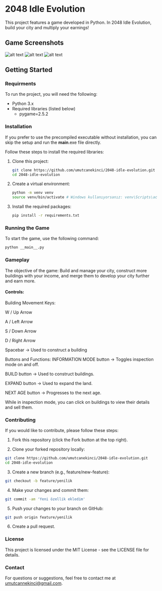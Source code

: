 # 2048 Idle Evolution

This project features a game developed in Python. In 2048 Idle Evolution, build your city and multiply your earnings!

## Game Screenshots

![alt text](https://github.com/umutcanekinci/2048-idle-evolution/blob/main/images/samples/sample-1.png?raw=true)
![alt text](https://github.com/umutcanekinci/2048-idle-evolution/blob/main/images/samples/sample-2.png?raw=true)
![alt text](https://github.com/umutcanekinci/2048-idle-evolution/blob/main/images/samples/sample-3.png?raw=true)

## Getting Started

### Requirments

To run the project, you will need the following:

- Python 3.x
- Required libraries (listed below)
    - pygame=2.5.2

### Installation

If you prefer to use the precompiled executable without installation, you can skip the setup and run the __main__.exe file directly.


Follow these steps to install the required libraries:

1. Clone this project:
    ```sh
    git clone https://github.com/umutcanekinci/2048-idle-evolution.git
    cd 2048-idle-evolution
    ```

2. Create a virtual environment:
    ```sh
    python -m venv venv
    source venv/bin/activate # Windows kullanıyorsanız: venv\Scripts\activate
    ```

3. Install the required packages:
    ```sh
    pip install -r requirements.txt
    ```

### Running the Game

To start the game, use the following command:
```sh
python __main__.py
```

### Gameplay

The objective of the game: Build and manage your city, construct more buildings with your income, and merge them to develop your city further and earn more.

#### Controls:

Building Movement Keys:

W / Up Arrow

A / Left Arrow

S / Down Arrow

D / Right Arrow

Spacebar → Used to construct a building

Buttons and Functions:
INFORMATION MODE button → Toggles inspection mode on and off.

BUILD button → Used to construct buildings.

EXPAND button → Used to expand the land.

NEXT AGE button → Progresses to the next age.

While in inspection mode, you can click on buildings to view their details and sell them.

### Contributing

If you would like to contribute, please follow these steps:

1. Fork this repository (click the Fork button at the top right).

2. Clone your forked repository locally:
```sh
git clone https://github.com/umutcanekinci/2048-idle-evolution.git
cd 2048-idle-evolution
```

3. Create a new branch (e.g., feature/new-feature):
```sh
git checkout -b feature/yenilik
```

4. Make your changes and commit them:
```sh
git commit -am 'Yeni özellik ekledim'
```

5. Push your changes to your branch on GitHub:
```sh
git push origin feature/yenilik
```

6. Create a pull request.

### License

This project is licensed under the MIT License - see the LICENSE file for details.


### Contact

For questions or suggestions, feel free to contact me at umutcannekinci@gmail.com.
